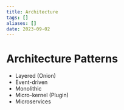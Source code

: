 ```yaml
---
title: Architecture
tags: []
aliases: []
date: 2023-09-02
---
```


# Architecture Patterns
 - Layered (Onion)
 - Event-driven
 - Monolithic
 - Micro-kernel (Plugin)
 - Microservices
